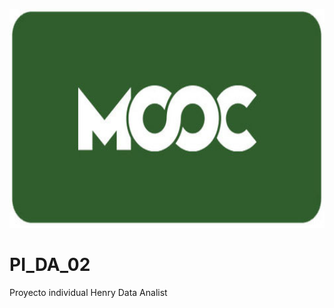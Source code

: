 <p align="center">
  <img width="700" height="350" src="IMAGES\image.jpg">
</p>


# PI_DA_02
 Proyecto individual Henry Data Analist
